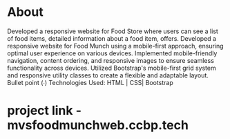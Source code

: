 # About 
Developed a responsive website for Food Store where users can see a list of food items, detailed information about a food item, offers.
Developed a responsive website for Food Munch using a mobile-first approach, ensuring optimal user experience on various devices.
Implemented mobile-friendly navigation, content ordering, and responsive images to ensure seamless functionality across devices.
Utilized Bootstrap's mobile-first grid system and responsive utility classes to create a flexible and adaptable layout.
Bullet point (∙) Technologies Used: HTML | CSS| Bootstrap
# project link - mvsfoodmunchweb.ccbp.tech
